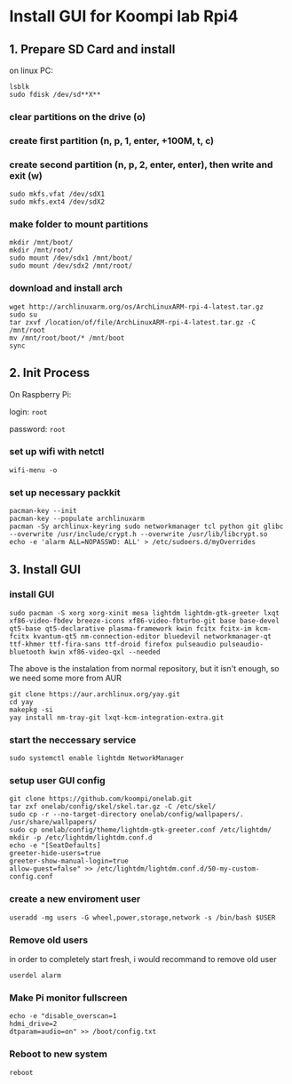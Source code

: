# Install GUI for Koompi lab Rpi4
## 1. Prepare SD Card and install

on linux PC:

```console 
lsblk
sudo fdisk /dev/sd**X**
```
### clear partitions on the drive (**o**)

### create first partition (**n**, **p**, **1**, **enter**, **+100M**, **t**, **c**)

### create second partition (**n**, **p**, **2**, **enter**, **enter**), then write and exit (**w**)

```console
sudo mkfs.vfat /dev/sdX1
sudo mkfs.ext4 /dev/sdX2
```

### make folder to mount partitions
```console
mkdir /mnt/boot/
mkdir /mnt/root/
sudo mount /dev/sdx1 /mnt/boot/
sudo mount /dev/sdx2 /mnt/root/
````
### download and install arch
```console
wget http://archlinuxarm.org/os/ArchLinuxARM-rpi-4-latest.tar.gz
sudo su
tar zxvf /location/of/file/ArchLinuxARM-rpi-4-latest.tar.gz -C /mnt/root
mv /mnt/root/boot/* /mnt/boot
sync
```
## 2. Init Process

On Raspberry Pi:

login: ``root``

password: ``root``

### set up wifi with netctl

```console
wifi-menu -o
```

### set up necessary packkit

```console
pacman-key --init
pacman-key --populate archlinuxarm
pacman -Sy archlinux-keyring sudo networkmanager tcl python git glibc --overwrite /usr/include/crypt.h --overwrite /usr/lib/libcrypt.so
echo -e 'alarm ALL=NOPASSWD: ALL' > /etc/sudoers.d/myOverrides
```

## 3. Install GUI

### install GUI

```console
sudo pacman -S xorg xorg-xinit mesa lightdm lightdm-gtk-greeter lxqt xf86-video-fbdev breeze-icons xf86-video-fbturbo-git base base-devel qt5-base qt5-declarative plasma-framework kwin fcitx fcitx-im kcm-fcitx kvantum-qt5 nm-connection-editor bluedevil networkmanager-qt ttf-khmer ttf-fira-sans ttf-droid firefox pulseaudio pulseaudio-bluetooth kwin xf86-video-qxl --needed
```

The above is the instalation from normal repository, but it isn't enough, so we need some more from AUR

```console
git clone https://aur.archlinux.org/yay.git
cd yay
makepkg -si
yay install nm-tray-git lxqt-kcm-integration-extra.git
```

### start the neccessary service

```console
sudo systemctl enable lightdm NetworkManager
```

### setup user GUI config 

```console
git clone https://github.com/koompi/onelab.git
tar zxf onelab/config/skel/skel.tar.gz -C /etc/skel/
sudo cp -r --no-target-directory onelab/config/wallpapers/. /usr/share/wallpapers/
sudo cp onelab/config/theme/lightdm-gtk-greeter.conf /etc/lightdm/
mkdir -p /etc/lightdm/lightdm.conf.d
echo -e "[SeatDefaults]
greeter-hide-users=true
greeter-show-manual-login=true
allow-guest=false" >> /etc/lightdm/lightdm.conf.d/50-my-custom-config.conf
```

### create a new enviroment user

```console
useradd -mg users -G wheel,power,storage,network -s /bin/bash $USER
```

### Remove old users

in order to completely start fresh, i would recommand to remove old user

```console
userdel alarm
```

### Make Pi monitor fullscreen

```console
echo -e "disable_overscan=1
hdmi_drive=2
dtparam=audio=on" >> /boot/config.txt
```

### Reboot to new system

```console
reboot
```